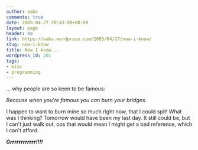 ```yaml
---
author: aabs
comments: true
date: 2005-04-27 20:43:00+00:00
layout: page
header: no
link: https://aabs.wordpress.com/2005/04/27/now-i-know/
slug: now-i-know
title: Now I know...
wordpress_id: 201
tags:
- misc
- programming
---
```


... why people are so keen to be famous:

_Because when you're famous you can burn your bridges_.

I happen to want to burn mine so much right now, that I could spit! What was I thinking? Tomorrow would have been my last day. It still could be, but I can't just walk out, cos that would mean I might get a bad reference, which I can't afford.

**_Grrrrrrrrrrrr!!!!_**
